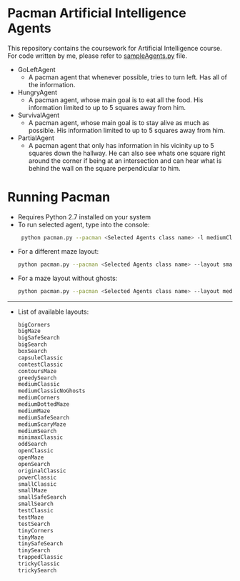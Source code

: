 # Pacman Artificial Intelligence Agents

This repository contains the coursework for Artificial Intelligence course. For code written by me, please refer to [sampleAgents.py](https://github.com/Cinkupis/PacmanArtificialIntelligence/blob/master/sampleAgents.py) file.

  - GoLeftAgent
    - A pacman agent that whenever possible, tries to turn left. Has all of the information.
  - HungryAgent
    - A pacman agent, whose main goal is to eat all the food. His information limited to up to 5 squares away from him.
  - SurvivalAgent
    - A pacman agent, whose main goal is to stay alive as much as possible. His information limited to up to 5 squares away from him.
  - PartialAgent
    - A pacman agent that only has information in his vicinity up to 5 squares down the hallway. He can also see whats one square right around the corner if being at an intersection and can hear what is behind the wall on the square perpendicular to him.

# Running Pacman

  - Requires Python 2.7 installed on your system
  - To run selected agent, type into the console:
    ```sh 
     python pacman.py --pacman <Selected Agents class name> -l mediumClassic
    ```
  - For a different maze layout:
    ```sh 
    python pacman.py --pacman <Selected Agents class name> --layout smallClassic
    ```
  - For a maze layout without ghosts:
    ```sh 
    python pacman.py --pacman <Selected Agents class name> --layout mediumClassicNoGhosts
    ```
  ---
  - List of available layouts:
    ```sh 
    bigCorners
    bigMaze
    bigSafeSearch
    bigSearch
    boxSearch
    capsuleClassic
    contestClassic
    contoursMaze
    greedySearch
    mediumClassic
    mediumClassicNoGhosts
    mediumCorners
    mediumDottedMaze
    mediumMaze
    mediumSafeSearch
    mediumScaryMaze
    mediumSearch
    minimaxClassic
    oddSearch
    openClassic
    openMaze
    openSearch
    originalClassic
    powerClassic
    smallClassic
    smallMaze
    smallSafeSearch
    smallSearch
    testClassic
    testMaze
    testSearch
    tinyCorners
    tinyMaze
    tinySafeSearch
    tinySearch
    trappedClassic
    trickyClassic
    trickySearch
    ```